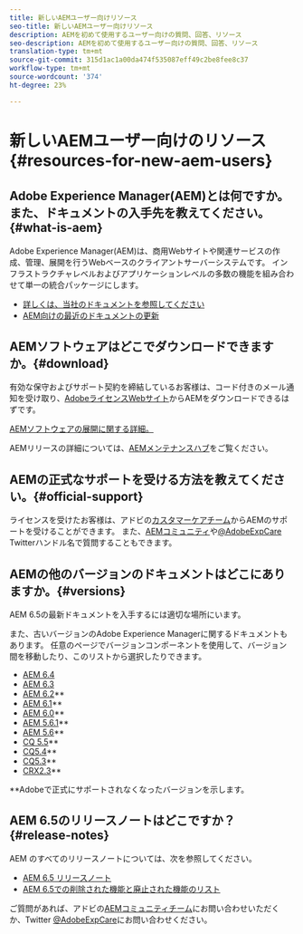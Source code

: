 ```yaml
---
title: 新しいAEMユーザー向けリソース
seo-title: 新しいAEMユーザー向けリソース
description: AEMを初めて使用するユーザー向けの質問、回答、リソース
seo-description: AEMを初めて使用するユーザー向けの質問、回答、リソース
translation-type: tm+mt
source-git-commit: 315d1ac1a00da474f535087eff49c2be8fee8c37
workflow-type: tm+mt
source-wordcount: '374'
ht-degree: 23%

---
```



# 新しいAEMユーザー向けのリソース{#resources-for-new-aem-users}

## Adobe Experience Manager(AEM)とは何ですか。また、ドキュメントの入手先を教えてください。{#what-is-aem}

Adobe Experience Manager(AEM)は、商用Webサイトや関連サービスの作成、管理、展開を行うWebベースのクライアントサーバーシステムです。 インフラストラクチャレベルおよびアプリケーションレベルの多数の機能を組み合わせて単一の統合パッケージにします。

* [詳しくは、当社のドキュメントを参照してください](/help/sites-deploying/home.md)
* [AEM向けの最近のドキュメントの更新](https://helpx.adobe.com/experience-manager/documentation-updates.html)

## AEMソフトウェアはどこでダウンロードできますか。{#download}

有効な保守およびサポート契約を締結しているお客様は、コード付きのメール通知を受け取り、[AdobeライセンスWebサイト](http://licensing.adobe.com/)からAEMをダウンロードできるはずです。

[AEMソフトウェアの展開に関する詳細。](/help/sites-deploying/home.md)

AEMリリースの詳細については、[AEMメンテナンスハブ](https://helpx.adobe.com/experience-manager/aem-releases-updates.html)をご覧ください。

## AEMの正式なサポートを受ける方法を教えてください。{#official-support}

ライセンスを受けたお客様は、アドビの[カスタマーケアチーム](https://helpx.adobe.com/jp/marketing-cloud/contact-support.html)からAEMのサポートを受けることができます。 また、[AEMコミュニティ](https://forums.adobe.com/community/experience-cloud/marketing-cloud/experience-manager)や[@AdobeExpCare](https://twitter.com/adobeexpcare) Twitterハンドル名で質問することもできます。

## AEMの他のバージョンのドキュメントはどこにありますか。{#versions}

AEM 6.5の最新ドキュメントを入手するには適切な場所にいます。

また、古いバージョンのAdobe Experience Managerに関するドキュメントもあります。 任意のページでバージョンコンポーネントを使用して、バージョン間を移動したり、このリストから選択したりできます。

* [AEM 6.4](https://helpx.adobe.com/jp/support/experience-manager/6-4.html)
* [AEM 6.3](https://helpx.adobe.com/jp/support/experience-manager/6-3.html)
* [AEM 6.2](https://helpx.adobe.com/jp/support/experience-manager/6-2.html)**
* [AEM 6.1](https://docs.adobe.com/docs/ja/aem/6-1.html)**
* [AEM 6.0](https://docs.adobe.com/docs/ja/aem/6-0.html)**
* [AEM 5.6.1](https://helpx.adobe.com/experience-manager/aem-previous-versions.html)**
* [AEM 5.6](https://helpx.adobe.com/experience-manager/aem-previous-versions.html)**
* [CQ 5.5](https://helpx.adobe.com/experience-manager/aem-previous-versions.html)**
* [CQ5.4](https://helpx.adobe.com/experience-manager/aem-previous-versions.html)**
* [CQ5.3](https://helpx.adobe.com/experience-manager/aem-previous-versions.html)**
* [CRX2.3](https://helpx.adobe.com/experience-manager/aem-previous-versions.html)**

**Adobeで正式にサポートされなくなったバージョンを示します。

## AEM 6.5のリリースノートはどこですか？{#release-notes}

AEM のすべてのリリースノートについては、次を参照してください。

* [AEM 6.5 リリースノート](/help/release-notes/home.md)
* [AEM 6.5での削除された機能と廃止された機能のリスト](/help/release-notes/deprecated-removed-features.md)

ご質問があれば、アドビの[AEMコミュニティチーム](http://help-forums.adobe.com/content/adobeforums/en/experience-manager-forum/adobe-experience-manager.html)にお問い合わせいただくか、Twitter [@AdobeExpCare](https://twitter.com/adobeexpcare)にお問い合わせください。
